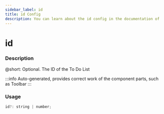 ```yaml
---
sidebar_label: id
title: id Config
description: You can learn about the id config in the documentation of the DHTMLX JavaScript To Do List library. Browse developer guides and API reference, try out code examples and live demos, and download a free 30-day evaluation version of DHTMLX To Do List.
---
```


# id

### Description

@short: Optional. The ID of the To Do List

:::info
Auto-generated, provides correct work of the component parts, such as Toolbar
:::

### Usage

~~~js
id?: string | number;
~~~

